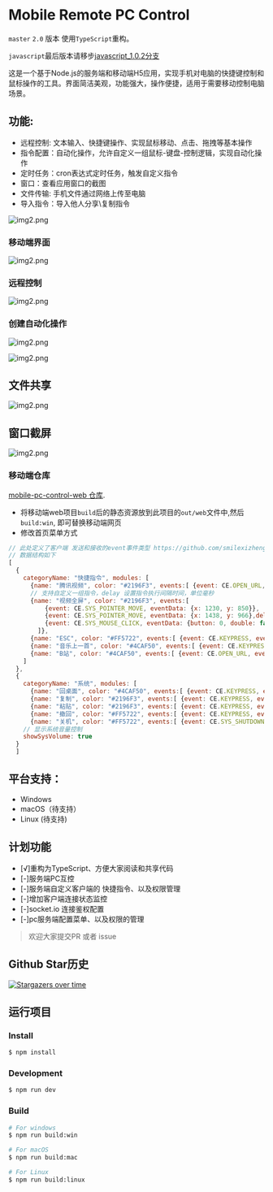 # Mobile Remote PC Control

`master` `2.0` 版本 使用`TypeScript`重构。

`javascript`最后版本请移步[javascript_1.0.2分支](https://github.com/smilexizheng/mobile-pc-control-server/tree/javascript_1.0.2)

这是一个基于Node.js的服务端和移动端H5应用，实现手机对电脑的快捷键控制和鼠标操作的工具。界面简洁美观，功能强大，操作便捷，适用于需要移动控制电脑场景。



## 功能:
- 远程控制: 文本输入、快捷键操作、实现鼠标移动、点击、拖拽等基本操作
- 指令配置：自动化操作，允许自定义一组鼠标-键盘-控制逻辑，实现自动化操作
- 定时任务：cron表达式定时任务，触发自定义指令
- 窗口：查看应用窗口的截图
- 文件传输: 手机文件通过网络上传至电脑
- 导入指令：导入他人分享\复制指令




![img2.png](docs/img/1.png)

### 移动端界面
![img2.png](docs/img/2.png)
### 远程控制
![img2.png](docs/img/3.png)
### 创建自动化操作
![img2.png](docs/img/6.png)

![img2.png](docs/img/4.png)
## 文件共享
![img2.png](docs/img/5.png)
## 窗口截屏
![img2.png](docs/img/7.png)

### 移动端仓库
[ mobile-pc-control-web 仓库](https://github.com/smilexizheng/mobile-pc-control-web).
- 将移动端web项目`build`后的静态资源放到此项目的`out/web`文件中,然后`build:win`, 即可替换移动端网页
- 修改首页菜单方式
```javascript
// 此处定义了客户端 发送和接收的event事件类型 https://github.com/smilexizheng/mobile-pc-control-server/tree/master/src/main/sever/src/constant
// 数据结构如下
[
  {
    categoryName: "快捷指令", modules: [
      {name: "腾讯视频", color: "#2196F3", events:[ {event: CE.OPEN_URL, eventData: {url: "https://v.qq.com/"}}]},
      // 支持自定义一组指令，delay 设置指令执行间隔时间，单位毫秒
      {name: "视频全屏", color: "#2196F3", events:[
          {event: CE.SYS_POINTER_MOVE, eventData: {x: 1230, y: 850}},
          {event: CE.SYS_POINTER_MOVE, eventData: {x: 1438, y: 966},delay:10},
          {event: CE.SYS_MOUSE_CLICK, eventData: {button: 0, double: false},delay:20}
        ]},
      {name: "ESC", color: "#FF5722", events:[ {event: CE.KEYPRESS, eventData: {key: [Key.Escape]}}]},
      {name: "音乐上一首", color: "#4CAF50", events:[ {event: CE.KEYPRESS, eventData: {key: [Key.LeftControl,Key.LeftAlt,Key.Left]}}]},
      {name: "B站", color: "#4CAF50", events:[ {event: CE.OPEN_URL, eventData: {url: "https://www.bilibili.com/"}}]},
    ]
  },
  {
    categoryName: "系统", modules: [
      {name: "回桌面", color: "#4CAF50", events:[ {event: CE.KEYPRESS, eventData: {key: [Key.LeftWin,Key.D] }}]},
      {name: "复制", color: "#2196F3", events:[ {event: CE.KEYPRESS, eventData: {key: [Key.LeftControl, Key.C]}}]},
      {name: "粘贴", color: "#2196F3", events:[ {event: CE.KEYPRESS, eventData: {key: [Key.LeftControl, Key.V]}}]},
      {name: "撤回", color: "#FF5722", events:[ {event: CE.KEYPRESS, eventData: {key: [Key.LeftControl, Key.Z]}}]},
      {name: "关机", color: "#FF5722", events:[ {event: CE.SYS_SHUTDOWN}]}],
    // 显示系统音量控制
    showSysVolume: true
  }
  ]
```



## 平台支持：
- Windows
- macOS（待支持）
- Linux (待支持)

## 计划功能
- [√]重构为TypeScript、方便大家阅读和共享代码
- [-]服务端PC互控
- [-]服务端自定义客户端的 快捷指令、以及权限管理
- [-]增加客户端连接状态监控
- [-]socket.io 连接鉴权配置
- [-]pc服务端配置菜单、以及权限的管理


> 欢迎大家提交PR 或者 issue


## Github Star历史
[![Stargazers over time](https://starchart.cc/smilexizheng/mobile-pc-control-server.svg?variant=adaptive&background=%23ffffff&axis=%23101010&line=%23e86161)](https://starchart.cc/smilexizheng/mobile-pc-control-server)

##  运行项目

### Install

```bash
$ npm install
```

### Development

```bash
$ npm run dev
```

### Build

```bash
# For windows
$ npm run build:win

# For macOS
$ npm run build:mac

# For Linux
$ npm run build:linux
```

